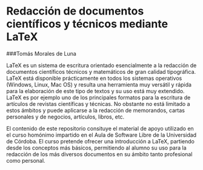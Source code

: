 # Redacción de documentos científicos y técnicos mediante LaTeX

###Tomás Morales de Luna 

LaTeX es un sistema de escritura orientado esencialmente a la redacción de documentos científicos  técnicos y matemáticos de gran calidad tipográfica. LaTeX está disponible prácticamente en todos los sistemas operativos (Windows, Linux, Mac OS) y resulta una herramienta muy versátil y rápida para la elaboración de este tipo de textos y su uso está muy extendido. LaTeX es por ejemplo uno de los principales formatos para la escritura de artículos de revistas científicas y técnicas. No obstante
no está limitado a estos ámbitos y puede aplicarse a la redacción de memorandos, cartas personales y de negocios, artículos, libros, etc.

El contenido de este repositorio consituye el material de apoyo utilizado en el curso homónimo impartido en el Aula de Software Libre de la Universidad de Córdoba. El curso pretende ofrecer una introducción a LaTeX, partiendo desde los conceptos más básicos, permitiendo al alumno su uso para la redacción de los más diversos documentos en su ámbito tanto profesional como personal. 